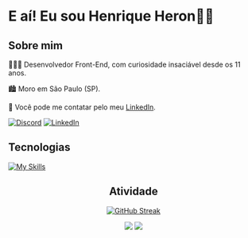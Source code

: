 # E aí! Eu sou Henrique Heron👋🏻
## **Sobre mim**

🧑🏻‍💻 Desenvolvedor Front-End, com curiosidade insaciável desde os 11 anos.

🏙️ Moro em São Paulo (SP).

📨 Você pode me contatar pelo meu [LinkedIn](https://www.linkedin.com/in/henrique-heron/).

[![Discord](https://img.shields.io/badge/Discord-7289DA?style=for-the-badge&logo=discord&logoColor=white)](https://https://discord.com/channels/@autotelico/)
[![LinkedIn](https://img.shields.io/badge/LinkedIn-0077B5?style=for-the-badge&logo=linkedin&logoColor=white)](https://www.linkedin.com/in/henrique-heron/)

## **Tecnologias**

[![My Skills](https://skillicons.dev/icons?i=html,css,js,ts,git,linux)](https://skillicons.dev)

<div align="center">
  
## **Atividade**
  
</div>

<div align="center">
  
[![GitHub Streak](https://streak-stats.demolab.com?user=autotelico&locale=pt_BR)](https://git.io/streak-stats)

![](http://github-profile-summary-cards.vercel.app/api/cards/stats?username=autotelico&theme=default) ![](http://github-profile-summary-cards.vercel.app/api/cards/most-commit-language?username=autotelico&theme=default)

</div>


<!--
**autotelico/autotelico** is a ✨ _special_ ✨ repository because its `README.md` (this file) appears on your GitHub profile.

Here are some ideas to get you started:

- 🔭 I’m currently working on ...
- 🌱 I’m currently learning ...
- 👯 I’m looking to collaborate on ...
- 🤔 I’m looking for help with ...
- 💬 Ask me about ...
- 📫 How to reach me: ...
- 😄 Pronouns: ...
- ⚡ Fun fact: ...
-->
